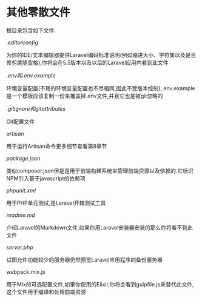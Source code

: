 # 其他零散文件

根目录包含如下文件.

_.editorconfig_

为你的IDE/文本编辑器提供Laravel编码标准说明\(例如缩进大小、字符集以及是否修剪尾随空格\),你将会在5.5版本以及以后的Laravel应用内看到此文件

._env和.env.example_

环境变量配置\(不用的环境变量配置也不尽相同,因此不受版本控制\),.env.example是一个模板应该复制一份来覆盖掉.env文件,并且它也是被git忽略的

_.gitignore和gitattributes_

Git配置文件

_artisan_

用于运行Artisan命令更多细节查看第8章节

_package.json_

类似composer.json但是是用于前端构建系统来管理前端资源以及依赖的.它标识NPM引入基于javascript的依赖项

_phpunit.xml_

用于PHP单元测试,是Laravel开箱测试工具

_readme.md_

介绍Laravel的Markdown文件,如果你用Laravel安装器安装的那么你将看不到此文件

_server.php_

试图允许功能较少的服务器仍然预览Laravel应用程序的备份服务器

webpack.mix.js

用于Mix的可选配置文件,如果你使用的Elixir,你将会看到gulpfile.js来替代此文件,这个文件用于编译和处理前端资源


